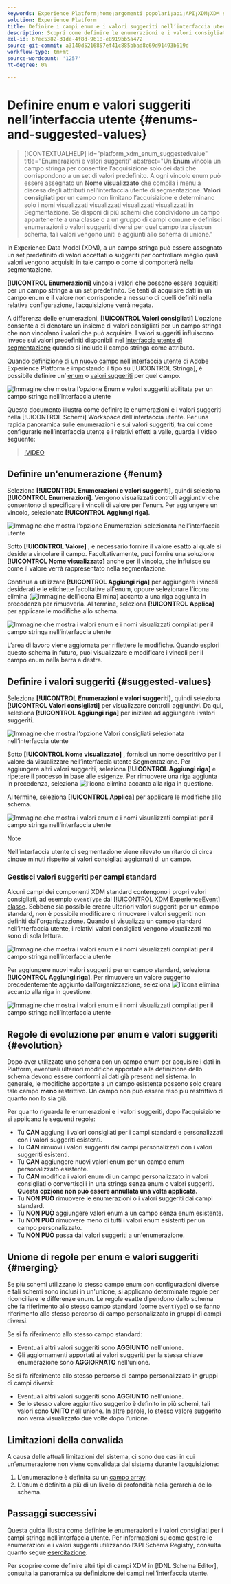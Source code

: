 ```yaml
---
keywords: Experience Platform;home;argomenti popolari;api;API;XDM;XDM system;experience data model;data model;ui;workspace;enum;field;
solution: Experience Platform
title: Definire i campi enum e i valori suggeriti nell’interfaccia utente
description: Scopri come definire le enumerazioni e i valori consigliati per i campi stringa nell’interfaccia utente di Experience Platform.
exl-id: 67ec5382-31de-4f8d-9618-e8919bb5a472
source-git-commit: a3140d5216857ef41c885bbad8c69d91493b619d
workflow-type: tm+mt
source-wordcount: '1257'
ht-degree: 0%

---
```


# Definire enum e valori suggeriti nell’interfaccia utente {#enums-and-suggested-values}

>[!CONTEXTUALHELP]
>id="platform_xdm_enum_suggestedvalue"
>title="Enumerazioni e valori suggeriti"
>abstract="Un **Enum** vincola un campo stringa per consentire l’acquisizione solo dei dati che corrispondono a un set di valori predefinito. A ogni vincolo enum può essere assegnato un **Nome visualizzato** che compila i menu a discesa degli attributi nell’interfaccia utente di segmentazione. **Valori consigliati** per un campo non limitano l’acquisizione e determinano solo i nomi visualizzati visualizzati visualizzati visualizzati in Segmentazione. Se disponi di più schemi che condividono un campo appartenente a una classe o a un gruppo di campi comune e definisci enumerazioni o valori suggeriti diversi per quel campo tra ciascun schema, tali valori vengono uniti e aggiunti allo schema di unione."

In Experience Data Model (XDM), a un campo stringa può essere assegnato un set predefinito di valori accettati o suggeriti per controllare meglio quali valori vengono acquisiti in tale campo o come si comporterà nella segmentazione.

**[!UICONTROL Enumerazioni]** vincola i valori che possono essere acquisiti per un campo stringa a un set predefinito. Se tenti di acquisire dati in un campo enum e il valore non corrisponde a nessuno di quelli definiti nella relativa configurazione, l’acquisizione verrà negata.

A differenza delle enumerazioni, **[!UICONTROL Valori consigliati]** L’opzione consente a di denotare un insieme di valori consigliati per un campo stringa che non vincolano i valori che può acquisire. I valori suggeriti influiscono invece sui valori predefiniti disponibili nel [Interfaccia utente di segmentazione](../../../segmentation/ui/overview.md) quando si include il campo stringa come attributo.

Quando [definizione di un nuovo campo](./overview.md#define) nell’interfaccia utente di Adobe Experience Platform e impostando il tipo su [!UICONTROL Stringa], è possibile definire un’ [enum](#enum) o [valori suggeriti](#suggested-values) per quel campo.

![Immagine che mostra l’opzione Enum e valori suggeriti abilitata per un campo stringa nell’interfaccia utente](../../images/ui/fields/enum/enum-options-selected.png)

Questo documento illustra come definire le enumerazioni e i valori suggeriti nella [!UICONTROL Schemi] Workspace dell’interfaccia utente. Per una rapida panoramica sulle enumerazioni e sui valori suggeriti, tra cui come configurarle nell’interfaccia utente e i relativi effetti a valle, guarda il video seguente:

>[!VIDEO](https://video.tv.adobe.com/v/3409501/?quality=12&learn=on)

## Definire un&#39;enumerazione {#enum}

Seleziona **[!UICONTROL Enumerazioni e valori suggeriti]**, quindi seleziona **[!UICONTROL Enumerazioni]**. Vengono visualizzati controlli aggiuntivi che consentono di specificare i vincoli di valore per l&#39;enum. Per aggiungere un vincolo, selezionate **[!UICONTROL Aggiungi riga]**.

![Immagine che mostra l’opzione Enumerazioni selezionata nell’interfaccia utente](../../images/ui/fields/enum/enum-add-row.png)

Sotto **[!UICONTROL Valore]** , è necessario fornire il valore esatto al quale si desidera vincolare il campo. Facoltativamente, puoi fornire una soluzione **[!UICONTROL Nome visualizzato]** anche per il vincolo, che influisce su come il valore verrà rappresentato nella segmentazione.

Continua a utilizzare **[!UICONTROL Aggiungi riga]** per aggiungere i vincoli desiderati e le etichette facoltative all&#39;enum, oppure selezionare l&#39;icona elimina (![Immagine dell’icona Elimina](../../images/ui/fields/enum/remove-icon.png)) accanto a una riga aggiunta in precedenza per rimuoverla. Al termine, seleziona **[!UICONTROL Applica]** per applicare le modifiche allo schema.

![Immagine che mostra i valori enum e i nomi visualizzati compilati per il campo stringa nell’interfaccia utente](../../images/ui/fields/enum/enum-confirm.png)

L’area di lavoro viene aggiornata per riflettere le modifiche. Quando esplori questo schema in futuro, puoi visualizzare e modificare i vincoli per il campo enum nella barra a destra.

## Definire i valori suggeriti {#suggested-values}

Seleziona **[!UICONTROL Enumerazioni e valori suggeriti]**, quindi seleziona **[!UICONTROL Valori consigliati]** per visualizzare controlli aggiuntivi. Da qui, seleziona **[!UICONTROL Aggiungi riga]** per iniziare ad aggiungere i valori suggeriti.

![Immagine che mostra l’opzione Valori consigliati selezionata nell’interfaccia utente](../../images/ui/fields/enum/suggested-add-row.png)

Sotto **[!UICONTROL Nome visualizzato]** , fornisci un nome descrittivo per il valore da visualizzare nell’interfaccia utente Segmentazione. Per aggiungere altri valori suggeriti, seleziona **[!UICONTROL Aggiungi riga]** e ripetere il processo in base alle esigenze. Per rimuovere una riga aggiunta in precedenza, seleziona ![l’icona elimina](../../images/ui/fields/enum/remove-icon.png) accanto alla riga in questione.

Al termine, seleziona **[!UICONTROL Applica]** per applicare le modifiche allo schema.

![Immagine che mostra i valori enum e i nomi visualizzati compilati per il campo stringa nell’interfaccia utente](../../images/ui/fields/enum/suggested-confirm.png)

>[!NOTE]
>
>Nell’interfaccia utente di segmentazione viene rilevato un ritardo di circa cinque minuti rispetto ai valori consigliati aggiornati di un campo.

### Gestisci valori suggeriti per campi standard

Alcuni campi dei componenti XDM standard contengono i propri valori consigliati, ad esempio `eventType` dal [[!UICONTROL XDM ExperienceEvent] classe](../../classes/experienceevent.md). Sebbene sia possibile creare ulteriori valori suggeriti per un campo standard, non è possibile modificare o rimuovere i valori suggeriti non definiti dall&#39;organizzazione. Quando si visualizza un campo standard nell’interfaccia utente, i relativi valori consigliati vengono visualizzati ma sono di sola lettura.

![Immagine che mostra i valori enum e i nomi visualizzati compilati per il campo stringa nell’interfaccia utente](../../images/ui/fields/enum/suggested-standard.png)

Per aggiungere nuovi valori suggeriti per un campo standard, seleziona **[!UICONTROL Aggiungi riga]**. Per rimuovere un valore suggerito precedentemente aggiunto dall’organizzazione, seleziona ![l’icona elimina](../../images/ui/fields/enum/remove-icon.png) accanto alla riga in questione.

![Immagine che mostra i valori enum e i nomi visualizzati compilati per il campo stringa nell’interfaccia utente](../../images/ui/fields/enum/suggested-standard-add.png)

<!-- ### Removing suggested values for standard fields

Only suggested values that you define can be removed from a standard field. Existing suggested values can be disabled so that they no longer appear in the segmentation dropdown, but they cannot be removed outright.

For example, consider a profile schema where the a suggested value for the standard `person.gender` field is disabled:

![Image showing the enum values and display names filled out for the string field in the UI](../../images/ui/fields/enum/standard-enum-disabled.png)

In this example, the display name "[!UICONTROL Non-specific]" is now disabled from being shown in the segmentation dropdown list. However, the value `non_specific` is still part of the list of enumerated fields and is therefore still allowed on ingestion. In other words, you cannot disable the actual enum value for the standard field as it would go against the principle of only allowing changes that make a field less restrictive.

See the [section below](#evolution) for more information on the rules for updating enums and suggested values for existing schema fields. -->

## Regole di evoluzione per enum e valori suggeriti {#evolution}

Dopo aver utilizzato uno schema con un campo enum per acquisire i dati in Platform, eventuali ulteriori modifiche apportate alla definizione dello schema devono essere conformi ai dati già presenti nel sistema. In generale, le modifiche apportate a un campo esistente possono solo creare tale campo **meno** restrittivo. Un campo non può essere reso più restrittivo di quanto non lo sia già.

Per quanto riguarda le enumerazioni e i valori suggeriti, dopo l’acquisizione si applicano le seguenti regole:

* Tu **CAN** aggiungi i valori consigliati per i campi standard e personalizzati con i valori suggeriti esistenti.
* Tu **CAN** rimuovi i valori suggeriti dai campi personalizzati con i valori suggeriti esistenti.
* Tu **CAN** aggiungere nuovi valori enum per un campo enum personalizzato esistente.
* Tu **CAN** modifica i valori enum di un campo personalizzato in valori consigliati o convertiscili in una stringa senza enum o valori suggeriti. **Questa opzione non può essere annullata una volta applicata.**
* Tu **NON PUÒ** rimuovere le enumerazioni o i valori suggeriti dai campi standard.
* Tu **NON PUÒ** aggiungere valori enum a un campo senza enum esistente.
* Tu **NON PUÒ** rimuovere meno di tutti i valori enum esistenti per un campo personalizzato.
* Tu **NON PUÒ** passa dai valori suggeriti a un&#39;enumerazione.

## Unione di regole per enum e valori suggeriti {#merging}

Se più schemi utilizzano lo stesso campo enum con configurazioni diverse e tali schemi sono inclusi in un&#39;unione, si applicano determinate regole per riconciliare le differenze enum. Le regole esatte dipendono dallo schema che fa riferimento allo stesso campo standard (come `eventType`) o se fanno riferimento allo stesso percorso di campo personalizzato in gruppi di campi diversi.

Se si fa riferimento allo stesso campo standard:

* Eventuali altri valori suggeriti sono **AGGIUNTO** nell&#39;unione.
* Gli aggiornamenti apportati ai valori suggeriti per la stessa chiave enumerazione sono **AGGIORNATO** nell&#39;unione.

Se si fa riferimento allo stesso percorso di campo personalizzato in gruppi di campi diversi:

* Eventuali altri valori suggeriti sono **AGGIUNTO** nell&#39;unione.
* Se lo stesso valore aggiuntivo suggerito è definito in più schemi, tali valori sono **UNITO** nell&#39;unione. In altre parole, lo stesso valore suggerito non verrà visualizzato due volte dopo l’unione.

## Limitazioni della convalida

A causa delle attuali limitazioni del sistema, ci sono due casi in cui un’enumerazione non viene convalidata dal sistema durante l’acquisizione:

1. L&#39;enumerazione è definita su un [campo array](./array.md).
1. L&#39;enum è definita a più di un livello di profondità nella gerarchia dello schema.

## Passaggi successivi

Questa guida illustra come definire le enumerazioni e i valori consigliati per i campi stringa nell’interfaccia utente. Per informazioni su come gestire le enumerazioni e i valori suggeriti utilizzando l’API Schema Registry, consulta quanto segue [esercitazione](../../tutorials/suggested-values.md).

Per scoprire come definire altri tipi di campi XDM in [!DNL Schema Editor], consulta la panoramica su [definizione dei campi nell’interfaccia utente](./overview.md#special).
